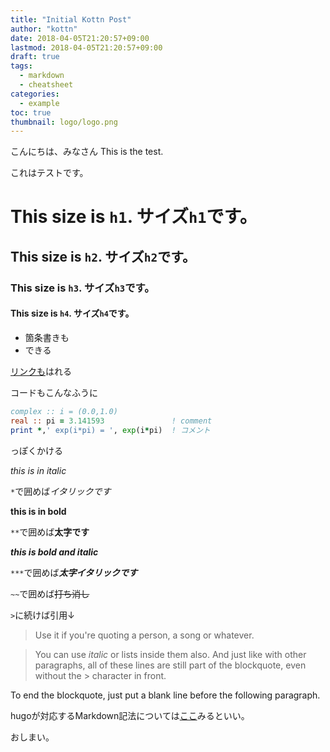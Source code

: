 ```yaml
---
title: "Initial Kottn Post"
author: "kottn"
date: 2018-04-05T21:20:57+09:00
lastmod: 2018-04-05T21:20:57+09:00
draft: true
tags:
  - markdown
  - cheatsheet
categories:
  - example
toc: true
thumbnail: logo/logo.png
---
```


こんにちは、みなさん
This is the test.

これはテストです。

# This size is `h1`. サイズ`h1`です。
## This size is `h2`. サイズ`h2`です。
### This size is `h3`. サイズ`h3`です。
#### This size is `h4`. サイズ`h4`です。


* 箇条書きも
* できる

[リンクも](https://github.com/kottn)はれる


コードもこんなふうに

```fortran
complex :: i = (0.0,1.0)
real :: pi = 3.141593               ! comment
print *,' exp(i*pi) = ', exp(i*pi)  ! コメント
```

っぽくかける

*this is in italic*

`*`で囲めば*イタリックです*

**this is in bold**

`**`で囲めば**太字です**


***this is bold and italic***

`***`で囲めば***太字イタリックです***

`~~`で囲めば~~打ち消し~~

`>`に続けば引用↓

> Use it if you're quoting a person, a song or whatever.

> You can use *italic* or lists inside them also.
And just like with other paragraphs,
all of these lines are still
part of the blockquote, even without the > character in front.

To end the blockquote, just put a blank line before the following
paragraph.

hugoが対応するMarkdown記法については[ここ](https://sourceforge.net/p/hugo-generator/wiki/markdown_syntax/)みるといい。

おしまい。
